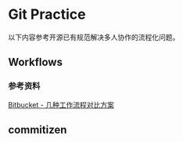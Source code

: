 # Git Practice

以下内容参考开源已有规范解决多人协作的流程化问题。

## Workflows

### 参考资料

[Bitbucket - 几种工作流程对比方案](https://www.atlassian.com/git/tutorials/comparing-workflows)

## commitizen